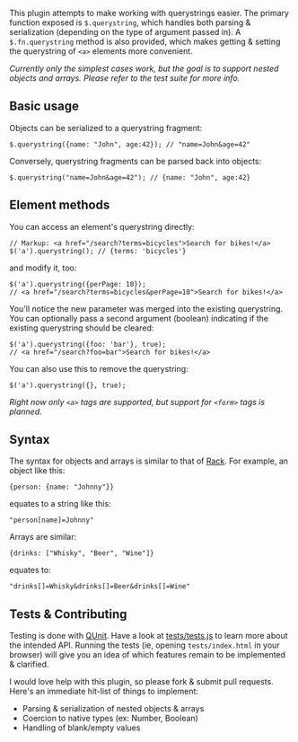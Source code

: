 This plugin attempts to make working with querystrings easier. The primary function exposed is `$.querystring`, which handles both parsing & serialization (depending on the type of argument passed in). A `$.fn.querystring` method is also provided, which makes getting & setting the querystring of `<a>` elements more convenient.

_Currently only the simplest cases work, but the goal is to support nested objects and arrays. Please refer to the test suite for more info._

Basic usage
-----------

Objects can be serialized to a querystring fragment:

    $.querystring({name: "John", age:42}); // "name=John&age=42"

Conversely, querystring fragments can be parsed back into objects:

    $.querystring("name=John&age=42"); // {name: "John", age:42}

Element methods
---------------

You can access an element's querystring directly:

    // Markup: <a href="/search?terms=bicycles">Search for bikes!</a>
    $('a').querystring(); // {terms: 'bicycles'}
    
and modify it, too:

    $('a').querystring({perPage: 10});
    // <a href="/search?terms=bicycles&perPage=10">Search for bikes!</a>
    
You'll notice the new parameter was merged into the existing querystring. You can optionally pass a second argument (boolean) indicating if the existing querystring should be cleared:
    
    $('a').querystring({foo: 'bar'}, true);
    // <a href="/search?foo=bar">Search for bikes!</a>
    
You can also use this to remove the querystring:

    $('a').querystring({}, true);
    
_Right now only `<a>` tags are supported, but support for `<form>` tags is planned._
    
Syntax
------
    
The syntax for objects and arrays is similar to that of [Rack](http://rack.rubyforge.org/). For example, an object like this:

    {person: {name: "Johnny"}}
    
equates to a string like this:

    "person[name]=Johnny"

Arrays are similar:

    {drinks: ["Whisky", "Beer", "Wine"]}
    
equates to:

    "drinks[]=Whisky&drinks[]=Beer&drinks[]=Wine"

Tests & Contributing
--------------------

Testing is done with [QUnit](http://docs.jquery.com/Qunit). Have a look at [tests/tests.js](https://github.com/kylefox/jquery-querystring/blob/master/tests/tests.js) to learn more about the intended API. Running the tests (ie, opening `tests/index.html` in your browser) will give you an idea of which features remain to be implemented & clarified.

I would love help with this plugin, so please fork & submit pull requests. Here's an immediate hit-list of things to implement:

* Parsing & serialization of nested objects & arrays
* Coercion to native types (ex: Number, Boolean)
* Handling of blank/empty values

